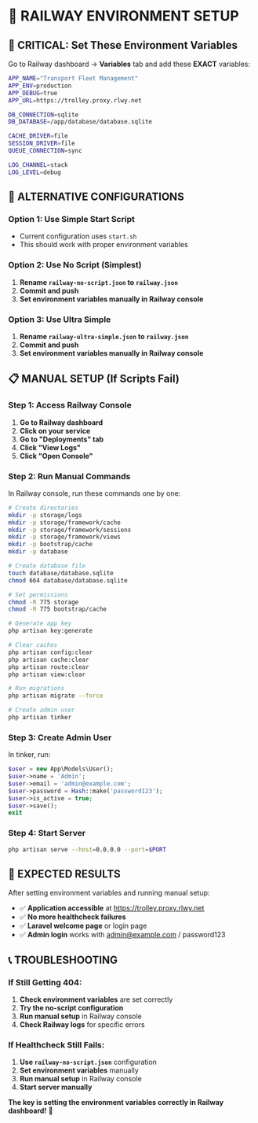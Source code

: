 # 🔧 RAILWAY ENVIRONMENT SETUP

## **🚨 CRITICAL: Set These Environment Variables**

Go to Railway dashboard → **Variables** tab and add these **EXACT** variables:

```bash
APP_NAME="Transport Fleet Management"
APP_ENV=production
APP_DEBUG=true
APP_URL=https://trolley.proxy.rlwy.net

DB_CONNECTION=sqlite
DB_DATABASE=/app/database/database.sqlite

CACHE_DRIVER=file
SESSION_DRIVER=file
QUEUE_CONNECTION=sync

LOG_CHANNEL=stack
LOG_LEVEL=debug
```

## **🔧 ALTERNATIVE CONFIGURATIONS**

### **Option 1: Use Simple Start Script**
- Current configuration uses `start.sh`
- This should work with proper environment variables

### **Option 2: Use No Script (Simplest)**
1. **Rename `railway-no-script.json` to `railway.json`**
2. **Commit and push**
3. **Set environment variables manually in Railway console**

### **Option 3: Use Ultra Simple**
1. **Rename `railway-ultra-simple.json` to `railway.json`**
2. **Commit and push**
3. **Set environment variables manually in Railway console**

## **📋 MANUAL SETUP (If Scripts Fail)**

### **Step 1: Access Railway Console**
1. **Go to Railway dashboard**
2. **Click on your service**
3. **Go to "Deployments" tab**
4. **Click "View Logs"**
5. **Click "Open Console"**

### **Step 2: Run Manual Commands**
In Railway console, run these commands one by one:

```bash
# Create directories
mkdir -p storage/logs
mkdir -p storage/framework/cache
mkdir -p storage/framework/sessions
mkdir -p storage/framework/views
mkdir -p bootstrap/cache
mkdir -p database

# Create database file
touch database/database.sqlite
chmod 664 database/database.sqlite

# Set permissions
chmod -R 775 storage
chmod -R 775 bootstrap/cache

# Generate app key
php artisan key:generate

# Clear caches
php artisan config:clear
php artisan cache:clear
php artisan route:clear
php artisan view:clear

# Run migrations
php artisan migrate --force

# Create admin user
php artisan tinker
```

### **Step 3: Create Admin User**
In tinker, run:
```php
$user = new App\Models\User();
$user->name = 'Admin';
$user->email = 'admin@example.com';
$user->password = Hash::make('password123');
$user->is_active = true;
$user->save();
exit
```

### **Step 4: Start Server**
```bash
php artisan serve --host=0.0.0.0 --port=$PORT
```

## **🎯 EXPECTED RESULTS**

After setting environment variables and running manual setup:
- ✅ **Application accessible** at https://trolley.proxy.rlwy.net
- ✅ **No more healthcheck failures**
- ✅ **Laravel welcome page** or login page
- ✅ **Admin login** works with admin@example.com / password123

## **📞 TROUBLESHOOTING**

### **If Still Getting 404:**
1. **Check environment variables** are set correctly
2. **Try the no-script configuration**
3. **Run manual setup** in Railway console
4. **Check Railway logs** for specific errors

### **If Healthcheck Still Fails:**
1. **Use `railway-no-script.json`** configuration
2. **Set environment variables** manually
3. **Run manual setup** in Railway console
4. **Start server manually**

**The key is setting the environment variables correctly in Railway dashboard!** 🔑

